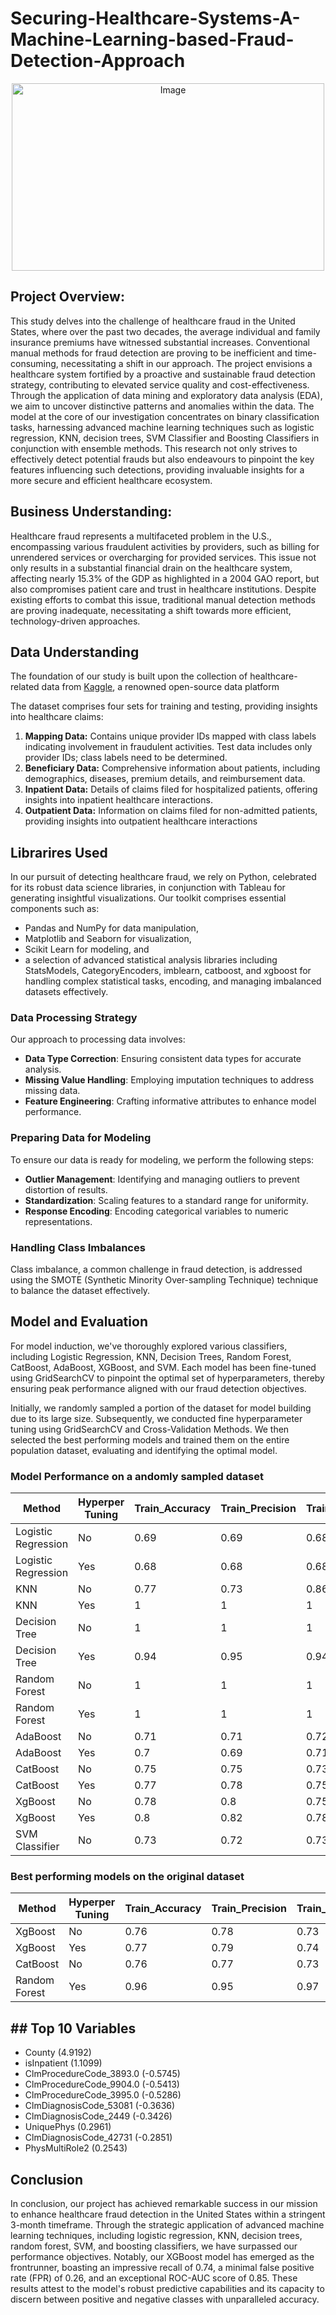 # Securing-Healthcare-Systems-A-Machine-Learning-based-Fraud-Detection-Approach

<div style="text-align: center;">
    <img src="https://miro.medium.com/v2/resize:fit:9856/1*DAPF6oXKMR3Hr8cGs96DnA.jpeg" alt="Image" width="500" height="300">
</div> 


## Project Overview:

This study delves into the challenge of healthcare fraud in the United States, where over the past two decades, the average individual and family insurance premiums have witnessed substantial increases. Conventional manual methods for fraud detection are proving to be inefficient and time-consuming, necessitating a shift in our approach. The project envisions a healthcare system fortified by a proactive and sustainable fraud detection strategy, contributing to elevated service quality and cost-effectiveness. Through the application of data mining and exploratory data analysis (EDA), we aim to uncover distinctive patterns and anomalies within the data. The model at the core of our investigation concentrates on binary classification tasks, harnessing advanced machine learning techniques such as logistic regression, KNN, decision trees, SVM Classifier and Boosting Classifiers in conjunction with ensemble methods. This research not only strives to effectively detect potential frauds but also endeavours to pinpoint the key features influencing such detections, providing invaluable insights for a more secure and efficient healthcare ecosystem. 

## Business Understanding: 

Healthcare fraud represents a multifaceted problem in the U.S., encompassing various fraudulent activities by providers, such as billing for unrendered services or overcharging for provided services. This issue not only results in a substantial financial drain on the healthcare system, affecting nearly 15.3% of the GDP as highlighted in a 2004 GAO report, but also compromises patient care and trust in healthcare institutions. Despite existing efforts to combat this issue, traditional manual detection methods are proving inadequate, necessitating a shift towards more efficient, technology-driven approaches.

## Data Understanding 

The foundation of our study is built upon the collection of healthcare-related data from [Kaggle](https://www.kaggle.com/datasets/rohitrox/healthcare-provider-fraud-detection-analysis), a renowned open-source data platform

The dataset comprises four sets for training and testing, providing insights into healthcare claims:

1. 	**Mapping Data:** Contains unique provider IDs mapped with class labels indicating involvement in fraudulent activities. Test data includes only provider IDs; class labels need to be determined.
2.	**Beneficiary Data:** Comprehensive information about patients, including demographics, diseases, premium details, and reimbursement data.
3.	**Inpatient Data:** Details of claims filed for hospitalized patients, offering insights into inpatient healthcare interactions.
4.	**Outpatient Data:** Information on claims filed for non-admitted patients, providing insights into outpatient healthcare interactions

## Librarires Used

In our pursuit of detecting healthcare fraud, we rely on Python, celebrated for its robust data science libraries, in conjunction with Tableau for generating insightful visualizations. Our toolkit comprises essential components such as:
- Pandas and NumPy for data manipulation,
- Matplotlib and Seaborn for visualization,
- Scikit Learn for modeling, and
- a selection of advanced statistical analysis libraries including StatsModels, CategoryEncoders, imblearn, catboost, and xgboost for handling complex statistical tasks, encoding, and managing imbalanced datasets effectively.

### Data Processing Strategy

Our approach to processing data involves:

- **Data Type Correction**: Ensuring consistent data types for accurate analysis.
- **Missing Value Handling**: Employing imputation techniques to address missing data.
- **Feature Engineering**: Crafting informative attributes to enhance model performance.

### Preparing Data for Modeling

To ensure our data is ready for modeling, we perform the following steps:

- **Outlier Management**: Identifying and managing outliers to prevent distortion of results.
- **Standardization**: Scaling features to a standard range for uniformity.
- **Response Encoding**: Encoding categorical variables to numeric representations.

### Handling Class Imbalances

Class imbalance, a common challenge in fraud detection, is addressed using the SMOTE (Synthetic Minority Over-sampling Technique) technique to balance the dataset effectively.

## Model and Evaluation 

For model induction, we've thoroughly explored various classifiers, including Logistic Regression, KNN, Decision Trees, Random Forest, CatBoost, AdaBoost, XGBoost, and SVM. Each model has been fine-tuned using GridSearchCV to pinpoint the optimal set of hyperparameters, thereby ensuring peak performance aligned with our fraud detection objectives.

Initially, we randomly sampled a portion of the dataset for model building due to its large size. Subsequently, we conducted fine hyperparameter tuning using GridSearchCV and Cross-Validation Methods. We then selected the best performing models and trained them on the entire population dataset, evaluating and identifying the optimal model.

### Model Performance on a andomly sampled dataset

| Method           | Hyperper Tuning | Train_Accuracy | Train_Precision | Train_Recall | Train_FNR | Train_F1 | Train_ROC_AUC | Test_Accuracy | Test_Precision | Test_Recall | Test_FNR | Test_F1 | Test_ROC_AUC |
|------------------|-----------------|----------------|-----------------|--------------|-----------|----------|---------------|---------------|----------------|-------------|----------|---------|--------------|
| Logistic Regression | No | 0.69 | 0.69 | 0.68 | 0.32 | 0.69 | 0.69 | 0.69 | 0.7 | 0.67 | 0.33 | 0.69 | 0.69 |
| Logistic Regression | Yes | 0.68 | 0.68 | 0.68 | 0.32 | 0.68 | 0.68 | 0.68 | 0.69 | 0.68 | 0.32 | 0.68 | 0.68 |
| KNN | No | 0.77 | 0.73 | 0.86 | 0.14 | 0.79 | 0.77 | 0.56 | 0.55 | 0.56 | 0.44 | 0.56 | 0.56 |
| KNN | Yes | 1 | 1 | 1 | 0 | 1 | 1 | 0.56 | 0.56 | 0.5 | 0.5 | 0.53 | 0.56 |
| Decision Tree | No | 1 | 1 | 1 | 0 | 1 | 1 | 0.69 | 0.69 | 0.69 | 0.31 | 0.69 | 0.69 |
| Decision Tree | Yes | 0.94 | 0.95 | 0.94 | 0.06 | 0.94 | 0.94 | 0.7 | 0.71 | 0.69 | 0.31 | 0.7 | 0.7 |
| Random Forest | No | 1 | 1 | 1 | 0 | 1 | 1 | 0.72 | 0.74 | 0.69 | 0.31 | 0.71 | 0.72 |
| Random Forest | Yes | 1 | 1 | 1 | 0 | 1 | 1 | 0.73 | 0.74 | 0.7 | 0.3 | 0.72 | 0.73 |
| AdaBoost | No | 0.71 | 0.71 | 0.72 | 0.28 | 0.72 | 0.71 | 0.71 | 0.71 | 0.72 | 0.28 | 0.71 | 0.71 |
| AdaBoost | Yes | 0.7 | 0.69 | 0.71 | 0.29 | 0.7 | 0.7 | 0.7 | 0.7 | 0.71 | 0.29 | 0.71 | 0.7 |
| CatBoost | No | 0.75 | 0.75 | 0.73 | 0.27 | 0.74 | 0.75 | 0.74 | 0.75 | 0.72 | 0.28 | 0.74 | 0.74 |
| CatBoost | Yes | 0.77 | 0.78 | 0.75 | 0.25 | 0.76 | 0.77 | 0.75 | 0.76 | 0.73 | 0.27 | 0.74 | 0.75 |
| XgBoost | No | 0.78 | 0.8 | 0.75 | 0.25 | 0.77 | 0.78 | 0.75 | 0.77 | 0.72 | 0.28 | 0.75 | 0.75 |
| XgBoost | Yes | 0.8 | 0.82 | 0.78 | 0.22 | 0.8 | 0.8 | 0.76 | 0.77 | 0.73 | 0.27 | 0.75 | 0.76 |
| SVM Classifier | No | 0.73 | 0.72 | 0.73 | 0.27 | 0.73 | 0.73 | 0.68 | 0.68 | 0.68 | 0.32 | 0.68 | 0.68 |


### Best performing models on the original dataset

| Method          | Hyperper Tuning | Train_Accuracy | Train_Precision | Train_Recall | Train_FNR | Train_F1 | Test_Accuracy | Test_Precision | Test_Recall | Test_FNR | Test_F1 |
|-----------------|-----------------|----------------|-----------------|--------------|-----------|----------|---------------|----------------|-------------|----------|---------|
| XgBoost         | No              | 0.76           | 0.78            | 0.73         | 0.27      | 0.76     | 0.76          | 0.78           | 0.73        | 0.27     | 0.75    |
| XgBoost         | Yes             | 0.77           | 0.79            | 0.74         | 0.26      | 0.77     | 0.77          | 0.79           | 0.74        | 0.26     | 0.76    |
| CatBoost        | No              | 0.76           | 0.77            | 0.73         | 0.27      | 0.75     | 0.76          | 0.77           | 0.73        | 0.27     | 0.75    |
| Random Forest   | Yes             | 0.96           | 0.95            | 0.97         | 0.03      | 0.96     | 0.76          | 0.76           | 0.74        | 0.26     | 0.75    |

## ## Top 10 Variables

- County (4.9192)
- isInpatient (1.1099)
- ClmProcedureCode_3893.0 (-0.5745)
- ClmProcedureCode_9904.0 (-0.5413)
- ClmProcedureCode_3995.0 (-0.5286)
- ClmDiagnosisCode_53081 (-0.3636)
- ClmDiagnosisCode_2449 (-0.3426)
- UniquePhys (0.2961)
- ClmDiagnosisCode_42731 (-0.2851)
- PhysMultiRole2 (0.2543)


## Conclusion

In conclusion, our project has achieved remarkable success in our mission to enhance healthcare fraud detection in the United States within a stringent 3-month timeframe. Through the strategic application of advanced machine learning techniques, including logistic regression, KNN, decision trees, random forest, SVM, and boosting classifiers, we have surpassed our performance objectives. Notably, our XGBoost model has emerged as the frontrunner, boasting an impressive recall of 0.74, a minimal false positive rate (FPR) of 0.26, and an exceptional ROC-AUC score of 0.85. These results attest to the model's robust predictive capabilities and its capacity to discern between positive and negative classes with unparalleled accuracy.
